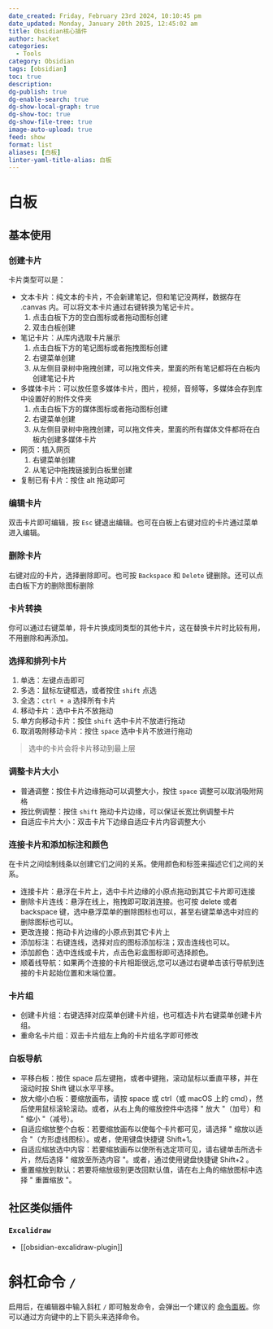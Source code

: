 ```yaml
---
date_created: Friday, February 23rd 2024, 10:10:45 pm
date_updated: Monday, January 20th 2025, 12:45:02 am
title: Obsidian核心插件
author: hacket
categories:
  - Tools
category: Obsidian
tags: [obsidian]
toc: true
description: 
dg-publish: true
dg-enable-search: true
dg-show-local-graph: true
dg-show-toc: true
dg-show-file-tree: true
image-auto-upload: true
feed: show
format: list
aliases: [白板]
linter-yaml-title-alias: 白板
---
```


# 白板

## 基本使用

### 创建卡片

卡片类型可以是：

- 文本卡片：纯文本的卡片，不会新建笔记，但和笔记没两样，数据存在 .canvas 内。可以将文本卡片通过右键转换为笔记卡片。
  1. 点击白板下方的空白图标或者拖动图标创建
  2. 双击白板创建
- 笔记卡片：从库内选取卡片展示
  1. 点击白板下方的笔记图标或者拖拽图标创建
  2. 右键菜单创建
  3. 从左侧目录树中拖拽创建，可以拖文件夹，里面的所有笔记都将在白板内创建笔记卡片
- 多媒体卡片：可以放任意多媒体卡片，图片，视频，音频等，多媒体会存到库中设置好的附件文件夹
  1. 点击白板下方的媒体图标或者拖动图标创建
  2. 右键菜单创建
  3. 从左侧目录树中拖拽创建，可以拖文件夹，里面的所有媒体文件都将在白板内创建多媒体卡片
- 网页：插入网页
  1. 右键菜单创建
  2. 从笔记中拖拽链接到白板里创建
- 复制已有卡片：按住 alt 拖动即可

### 编辑卡片

双击卡片即可编辑，按 `Esc` 键退出编辑。也可在白板上右键对应的卡片通过菜单进入编辑。

### 删除卡片

右键对应的卡片，选择删除即可。也可按 `Backspace` 和 `Delete` 键删除。还可以点击白板下方的删除图标删除

### 卡片转换

你可以通过右键菜单，将卡片换成同类型的其他卡片，这在替换卡片时比较有用，不用删除和再添加。

### 选择和排列卡片

1. 单选：左键点击即可
2. 多选：鼠标左键框选，或者按住 `shift` 点选
3. 全选：`ctrl + a` 选择所有卡片
4. 移动卡片：选中卡片不放拖动
5. 单方向移动卡片：按住 `shift` 选中卡片不放进行拖动
6. 取消吸附移动卡片：按住 `space` 选中卡片不放进行拖动

> 选中的卡片会将卡片移动到最上层

### 调整卡片大小

- 普通调整：按住卡片边缘拖动可以调整大小，按住 `space` 调整可以取消吸附网格
- 按比例调整：按住 `shift` 拖动卡片边缘，可以保证长宽比例调整卡片
- 自适应卡片大小：双击卡片下边缘自适应卡片内容调整大小

### 连接卡片和添加标注和颜色

在卡片之间绘制线条以创建它们之间的关系。使用颜色和标签来描述它们之间的关系。

- 连接卡片：悬浮在卡片上，选中卡片边缘的小原点拖动到其它卡片即可连接
- 删除卡片连线：悬浮在线上，拖拽即可取消连接。也可按 delete 或者 backspace 键，选中悬浮菜单的删除图标也可以，甚至右键菜单选中对应的删除图标也可以。
- 更改连接：拖动卡片边缘的小原点到其它卡片上
- 添加标注：右键连线，选择对应的图标添加标注；双击连线也可以。
- 添加颜色：选中连线或卡片，点击色彩盒图标即可选择颜色。
- 顺着线导航：如果两个连接的卡片相距很远,您可以通过右键单击该行导航到连接的卡片起始位置和末端位置。

### 卡片组

- 创建卡片组：右键选择对应菜单创建卡片组，也可框选卡片右键菜单创建卡片组。
- 重命名卡片组：双击卡片组左上角的卡片组名字即可修改

### 白板导航

- 平移白板：按住 space 后左键拖，或者中键拖，滚动鼠标以垂直平移，并在滚动时按 Shift 键以水平平移。
- 放大缩小白板：要缩放画布，请按 space 或 ctrl（或 macOS 上的 cmd），然后使用鼠标滚轮滚动。或者，从右上角的缩放控件中选择 " 放大 "（加号）和 " 缩小 "（减号）。
- 自适应缩放整个白板：若要缩放画布以使每个卡片都可见，请选择 " 缩放以适合 "（方形虚线图标）。或者，使用键盘快捷键 Shift+1。
- 自适应缩放选中内容：若要缩放画布以使所有选定项可见，请右键单击所选卡片，然后选择 " 缩放至所选内容 "。或者，通过使用键盘快捷键 Shift+2 。
- 重置缩放到默认：若要将缩放级别更改回默认值，请在右上角的缩放图标中选择 " 重置缩放 "。

## 社区类似插件

### `Excalidraw`

- [[obsidian-excalidraw-plugin]]

# 斜杠命令 `/`

启用后，在编辑器中输入斜杠 `/` 即可触发命令，会弹出一个建议的 [命令面板](https://pkmer.cn/Pkmer-Docs/10-obsidian/obsidian%E6%A0%B8%E5%BF%83%E6%8F%92%E4%BB%B6/%E5%91%BD%E4%BB%A4%E9%9D%A2%E6%9D%BF)。你可以通过方向键中的上下箭头来选择命令。
